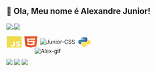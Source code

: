 ## 👋 Ola, Meu nome é Alexandre Junior!
 <div>
<a href="https://github.com/AlexandreMMJr">
  <img align="center" src="https://github-readme-stats.vercel.app/api?username=AlexandreMMJr&show_icons=true&line_height=27&count_private=true&theme=tokyonight"/>
</a>
<a href="https://github.com/AlexandreMMJr">
  <img align="center" src="https://github-readme-stats.vercel.app/api/top-langs/?username=AlexandreMMJr&langs_count=3&theme=tokyonight"/>
</a>
  </div>
<div style="display: inline_block"><br>
  <img align="center" alt="Junior-Js" height="30" width="40" src="https://raw.githubusercontent.com/devicons/devicon/master/icons/javascript/javascript-plain.svg">
  <img align="center" alt="Junior-HTML" height="30" width="40" src="https://raw.githubusercontent.com/devicons/devicon/master/icons/html5/html5-original.svg">
  <img align="center" alt="Junior-CSS" height="30" width="40" src="https://cdn.jsdelivr.net/gh/devicons/devicon/icons/css3/css3-original.svg">
  <img align="center" alt="Junior-Python" height="30" width="40" src="https://raw.githubusercontent.com/devicons/devicon/master/icons/python/python-original.svg">
  <img align="right" alt="Alex-gif" height="30" width=430"src="https://c.tenor.com/OwSeqKgFuzQAAAAi/bill-cipher-dancing.gif">
</div>
  
##
  
<div> 
  <a href="https://instagram.com/alexandremmj" target="_blank"><img src="https://img.shields.io/badge/-Instagram-%23E4405F?style=for-the-badge&logo=instagram&logoColor=white" target="_blank"></a>
  <a href = "mailto:martins.moreira.jr@gmail.com"><img src="https://img.shields.io/badge/Gmail-D14836?style=for-the-badge&logo=gmail&logoColor=white" target="_blank"></a>
  <a href="https://www.linkedin.com/in/alexandre-martins-moreira-junior-a64b151a2/" target="_blank"><img src="https://img.shields.io/badge/-LinkedIn-%230077B5?style=for-the-badge&logo=linkedin&logoColor=white" target="_blank"></a>

</div>
